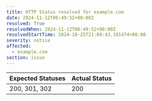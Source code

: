 ```yaml
---
title: HTTP Status resolved for example.com
date: 2024-11-12T06:49:52+00:00Z
resolved: True
resolvedWhen: 2024-11-12T06:49:52+00:00Z
resolvedStartTime: 2024-10-25T21:09:43.191474+00:00
severity: notice
affected:
  - example.com
section: issue
---
```


| Expected Statuses | Actual Status  |
|-------------------|----------------|
| 200, 301, 302 | 200 |
